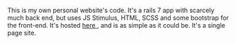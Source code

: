 This is my own personal website's code. It's a rails 7 app with scarcely much back end, but uses JS Stimulus, HTML, SCSS and some bootstrap for the front-end. It's hosted <a href="">here </a>, and is as simple as it could be. It's a single page site.
